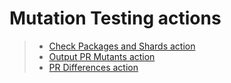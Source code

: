 # Mutation Testing actions

> - [Check Packages and Shards action](./check-packages-and-shards/README.md)
> - [Output PR Mutants action](./output-pr-mutants/README.md)
> - [PR Differences action](./pr-differences/README.md)
